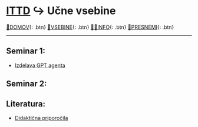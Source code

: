 # [ITTD](../index) ↪ Učne vsebine
[🏡DOMOV](../index){: .btn}
[📝VSEBINE](../Vsebine/index.md){: .btn}
[👨‍🎓INFO](../info){: .btn}
[💾PRESNEMI](../Presnemi/index){: .btn}

---

## Seminar 1:

- [Izdelava GPT agenta](./GPT_agent/index.md)

## Seminar 2:

## Literatura:

- [Didaktična priporočila](https://www.gov.si/assets/ministrstva/MVI/Dokumenti/Osnovna-sola/Ucni-nacrti/Ucni-nacrti/2025/UN_OS/Didakticna_priporocila_k_ucnemu_nacrtu_tehnika_in_tehnologija_2025.pdf)

<!--
## Seminar 2

- [Izdelava GPT agenta](./GPT_agent/index.md)

## Seminar 1

- Okvirni naslov/tema: Tehniški poklici pomembni za razvoj družbe v smislu trajnostnega razvoja.
- Časovnica:

|  Časovni rok |              Aktivnost             |
|-------------:|:----------------------------------:|
| 17. 10. 2024 |     Izbira naslova (na e-mail)     |
| 24. 10. 2024 |   Okvirni načrt seminarske naloge  |
|  7. 11. 2024 |            1. oddaja SE            |
| 21. 11. 2024 | predstavitev in oddaja (SE in PPT) |

## Krmilnik ESP32

- [Uporaba krmilnika ESP32](../Skripta/index.md)
-->
